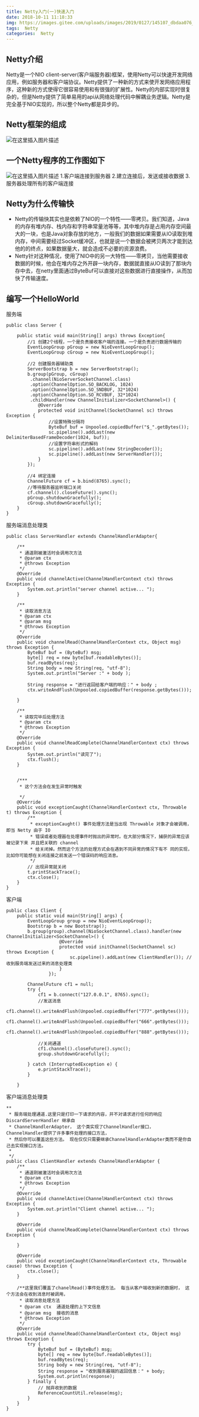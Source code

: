 ```yaml
---
title: Netty入门(一)快速入门
date: 2018-10-11 11:18:33
img: https://images.gitee.com/uploads/images/2019/0127/145107_dbdaa076_1478371.png
tags:  Netty
categories:  Netty
---
```


## Netty介绍
  Netty是一个NIO client-server(客户端服务器)框架，使用Netty可以快速开发网络应用，例如服务器和客户端协议。Netty提供了一种新的方式来使开发网络应用程序，这种新的方式使得它很容易使用和有很强的扩展性。Netty的内部实现时很复杂的，但是Netty提供了简单易用的api从网络处理代码中解耦业务逻辑。Netty是完全基于NIO实现的，所以整个Netty都是异步的。

## Netty框架的组成

   ![在这里插入图片描述](https://img-blog.csdn.net/20181011131758867?watermark/2/text/aHR0cHM6Ly9ibG9nLmNzZG4ubmV0L3UwMTAzOTEzNDI=/font/5a6L5L2T/fontsize/400/fill/I0JBQkFCMA==/dissolve/70)

## 一个Netty程序的工作图如下
![在这里插入图片描述](https://img-blog.csdn.net/20181011131844464?watermark/2/text/aHR0cHM6Ly9ibG9nLmNzZG4ubmV0L3UwMTAzOTEzNDI=/font/5a6L5L2T/fontsize/400/fill/I0JBQkFCMA==/dissolve/70)
1.客户端连接到服务器
2.建立连接后，发送或接收数据
3.服务器处理所有的客户端连接 

## Netty为什么传输快
 - Netty的传输快其实也是依赖了NIO的一个特性——零拷贝。我们知道，Java的内存有堆内存、栈内存和字符串常量池等等，其中堆内存是占用内存空间最大的一块，也是Java对象存放的地方，一般我们的数据如果需要从IO读取到堆内存，中间需要经过Socket缓冲区，也就是说一个数据会被拷贝两次才能到达他的的终点，如果数据量大，就会造成不必要的资源浪费。
 - Netty针对这种情况，使用了NIO中的另一大特性——零拷贝，当他需要接收数据的时候，他会在堆内存之外开辟一块内存，数据就直接从IO读到了那块内存中去，在netty里面通过ByteBuf可以直接对这些数据进行直接操作，从而加快了传输速度。

## 编写一个HelloWorld
服务端

```
public class Server {

	public static void main(String[] args) throws Exception{
		//1 创建2个线程，一个是负责接收客户端的连接。一个是负责进行数据传输的
		EventLoopGroup pGroup = new NioEventLoopGroup();
		EventLoopGroup cGroup = new NioEventLoopGroup();
		
		//2 创建服务器辅助类
		ServerBootstrap b = new ServerBootstrap();
		b.group(pGroup, cGroup)
		 .channel(NioServerSocketChannel.class)
		 .option(ChannelOption.SO_BACKLOG, 1024)
		 .option(ChannelOption.SO_SNDBUF, 32*1024)
		 .option(ChannelOption.SO_RCVBUF, 32*1024)
		 .childHandler(new ChannelInitializer<SocketChannel>() {
			@Override
			protected void initChannel(SocketChannel sc) throws Exception {
				//设置特殊分隔符
				ByteBuf buf = Unpooled.copiedBuffer("$_".getBytes());
				sc.pipeline().addLast(new DelimiterBasedFrameDecoder(1024, buf));
				//设置字符串形式的解码
				sc.pipeline().addLast(new StringDecoder());
				sc.pipeline().addLast(new ServerHandler());
			}
		});
		
		//4 绑定连接
		ChannelFuture cf = b.bind(8765).sync();
		//等待服务器监听端口关闭
		cf.channel().closeFuture().sync();
		pGroup.shutdownGracefully();
		cGroup.shutdownGracefully();
	}
}

```
服务端消息处理类
```
public class ServerHandler extends ChannelHandlerAdapter{

    /**
     * 通道刚被激活时会调用次方法
     * @param ctx
     * @throws Exception
     */
    @Override
    public void channelActive(ChannelHandlerContext ctx) throws Exception {
        System.out.println("server channel active... ");
    }

    /**
     * 读取消息方法
     * @param ctx
     * @param msg
     * @throws Exception
     */
    @Override
    public void channelRead(ChannelHandlerContext ctx, Object msg) throws Exception {
        ByteBuf buf = (ByteBuf) msg;
        byte[] req = new byte[buf.readableBytes()];
        buf.readBytes(req);
        String body = new String(req, "utf-8");
        System.out.println("Server :" + body );

        String response = "进行返回给客户端的响应：" + body ;
        ctx.writeAndFlush(Unpooled.copiedBuffer(response.getBytes()));

    }

    /**
     * 读取完毕后处理方法
     * @param ctx
     * @throws Exception
     */
    @Override
    public void channelReadComplete(ChannelHandlerContext ctx) throws Exception {
        System.out.println("读完了");
        ctx.flush();
    }


    /***
     * 这个方法会在发生异常时触发

     */
    @Override
    public void exceptionCaught(ChannelHandlerContext ctx, Throwable t) throws Exception {
        /**
         * exceptionCaught() 事件处理方法是当出现 Throwable 对象才会被调用，即当 Netty 由于 IO
         * 错误或者处理器在处理事件时抛出的异常时。在大部分情况下，捕获的异常应该被记录下来 并且把关联的 channel
         * 给关闭掉。然而这个方法的处理方式会在遇到不同异常的情况下有不 同的实现，比如你可能想在关闭连接之前发送一个错误码的响应消息。
         */
        // 出现异常就关闭
        t.printStackTrace();
        ctx.close();
    }
}
```
客户端

```
public class Client {
    public static void main(String[] args) {
        EventLoopGroup group = new NioEventLoopGroup();
        Bootstrap b = new Bootstrap();
        b.group(group).channel(NioSocketChannel.class).handler(new ChannelInitializer<SocketChannel>() {
                    @Override
                    protected void initChannel(SocketChannel sc) throws Exception {
                        sc.pipeline().addLast(new ClientHandler()); //收到服务端发送过来的消息处理类
                    }
                });

        ChannelFuture cf1 = null;
        try {
            cf1 = b.connect("127.0.0.1", 8765).sync();
            //发送消息
            cf1.channel().writeAndFlush(Unpooled.copiedBuffer("777".getBytes()));
            cf1.channel().writeAndFlush(Unpooled.copiedBuffer("666".getBytes()));
            cf1.channel().writeAndFlush(Unpooled.copiedBuffer("888".getBytes()));

            //关闭通道
            cf1.channel().closeFuture().sync();
            group.shutdownGracefully();

        } catch (InterruptedException e) {
            e.printStackTrace();
        }

    }

```
客户端消息处理类

```
**
 * 服务端处理通道.这里只是打印一下请求的内容，并不对请求进行任何的响应 DiscardServerHandler 继承自
 * ChannelHandlerAdapter， 这个类实现了ChannelHandler接口， ChannelHandler提供了许多事件处理的接口方法，
 * 然后你可以覆盖这些方法。 现在仅仅只需要继承ChannelHandlerAdapter类而不是你自己去实现接口方法。
 *
 */
public class ClientHandler extends ChannelHandlerAdapter {
    /**
     * 通道刚被激活时会调用次方法
     * @param ctx
     * @throws Exception
     */
    @Override
    public void channelActive(ChannelHandlerContext ctx) throws Exception {
        System.out.println("Client channel active... ");
    }

    @Override
    public void channelReadComplete(ChannelHandlerContext ctx) throws Exception {

    }

    @Override
    public void exceptionCaught(ChannelHandlerContext ctx, Throwable cause) throws Exception {
        ctx.close();
    }

    /**这里我们覆盖了chanelRead()事件处理方法。 每当从客户端收到新的数据时， 这个方法会在收到消息时被调用，
     * 读取消息处理方法
     * @param ctx  通道处理的上下文信息
     * @param msg  接收的消息
     * @throws Exception
     */
    @Override
    public void channelRead(ChannelHandlerContext ctx, Object msg) throws Exception {
        try {
            ByteBuf buf = (ByteBuf) msg;
            byte[] req = new byte[buf.readableBytes()];
            buf.readBytes(req);
            String body = new String(req, "utf-8");
            String response = "收到服务器端的返回信息：" + body;
            System.out.println(response);
        } finally {
            // 抛弃收到的数据
            ReferenceCountUtil.release(msg);
        }
    }
}
```

